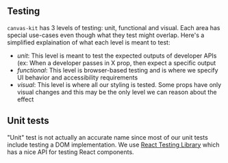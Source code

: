 ## Testing

`canvas-kit` has 3 levels of testing: unit, functional and visual. Each area has special use-cases even though what they test might overlap. Here's a simplified explaination of what each level is meant to test:

- *unit*: This level is meant to test the expected outputs of developer APIs (ex: When a developer passes in X prop, then expect a specific output
- *functional*: This level is browser-based testing and is where we specify UI behavior and accessibility requirements
- *visual*: This level is where all our styling is tested. Some props have only visual changes and this may be the only level we can reason about the effect

## Unit tests
"Unit" test is not actually an accurate name since most of our unit tests include testing a DOM implementation. We use [React Testing Library](https://testing-library.com/docs/react-testing-library/intro) which has a nice API for testing React components.
